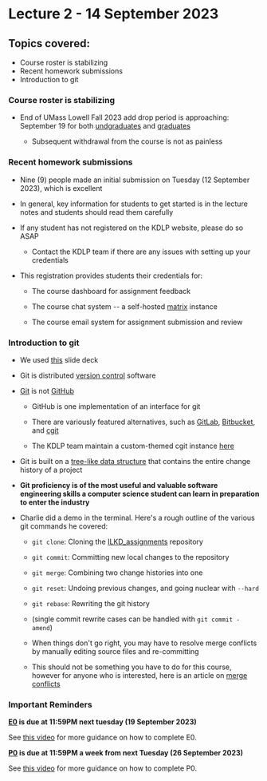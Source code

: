 # Lecture 2 - 14 September 2023

## Topics covered:

* Course roster is stabilizing
* Recent homework submissions
* Introduction to git

### Course roster is stabilizing

* End of UMass Lowell Fall 2023 add drop period is approaching: September 19 for both
[undgraduates](https://www.uml.edu/registrar/calendars/2023-fall-undergrad.aspx) and
[graduates](https://www.uml.edu/registrar/calendars/2023-fall-grad.aspx)

    * Subsequent withdrawal from the course is not as painless

### Recent homework submissions

* Nine (9) people made an initial submission on Tuesday (12 September 2023), which is excellent

* In general, key information for students to get started is in the lecture notes and students
should read them carefully

* If any student has not registered on the KDLP website, please do so ASAP

    * Contact the KDLP team if there are any issues with setting up your credentials

* This registration provides students their credentials for:

    * The course dashboard for assignment feedback

    * The course chat system -- a self-hosted [matrix](https://matrix.org) instance

    * The course email system for assignment submission and review

### Introduction to git

* We used [this](/slides/git.html) slide deck

* Git is distributed [version control](https://en.wikipedia.org/wiki/Version_control) software

* [Git](https://git-scm.com/) is not [GitHub](https://github.com)

    * GitHub is one implementation of an interface for git

    * There are variously featured alternatives, such as [GitLab](https://gitlab.com/), [Bitbucket](https://bitbucket.org/), and [cgit](https://git.zx2c4.com/cgit/)

    * The KDLP team maintain a custom-themed cgit instance [here](https://kdlp.underground.software/cgit)

* Git is built on a [tree-like data structure](https://en.wikipedia.org/wiki/Tree_(data_structure)) that contains the entire change history of a project

* **Git proficiency is of the most useful and valuable software engineering skills a computer science student can learn in preparation to enter the industry**

* Charlie did a demo in the terminal. Here's a rough outline of the various git commands he covered:

    * `git clone`: Cloning the [ILKD_assignments](https://kdlp.underground.software/cgit/ILKD_assignments/) repository

    * `git commit`: Committing new local changes to the repository

    * `git merge`: Combining two change histories into one

    * `git reset`: Undoing previous changes, and going nuclear with `--hard`

    * `git rebase`: Rewriting the git history

    * (single commit rewrite cases can be handled with `git commit -amend`)

    * When things don't go right, you may have to resolve merge conflicts by manually editing source files and re-committing

    * This should not be something you have to do for this course, however for anyone who is interested, here is an article on [merge conflicts](https://css-tricks.com/merge-conflicts-what-they-are-and-how-to-deal-with-them/)

### Important Reminders

**[E0](/course/fall2023/assignments/E0.md) is due at 11:59PM next tuesday (19 September 2023)**

See [this video](https://www.youtube.com/watch?v=zYB72Rnz3TA) for more guidance on how to complete E0.

**[P0](/course/fall2023/assignments/P0.md) is due at 11:59PM a week from next Tuesday (26 September 2023)**

See [this video](https://www.youtube.com/watch?v=JqljsuVaUIU) for more guidance on how to complete P0.
